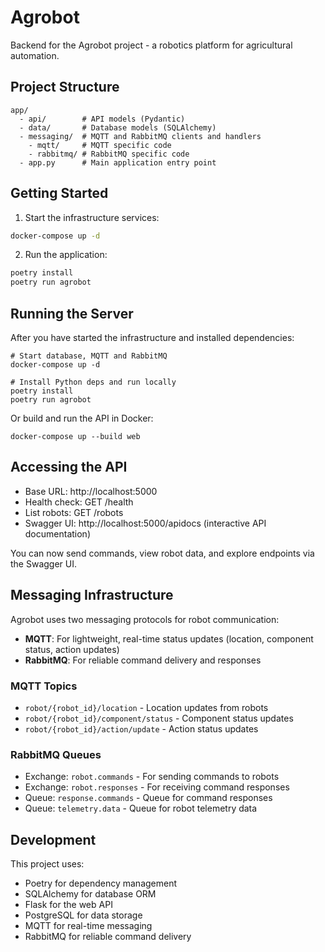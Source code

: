 # Agrobot

Backend for the Agrobot project - a robotics platform for agricultural automation.

## Project Structure

```
app/
  - api/        # API models (Pydantic)
  - data/       # Database models (SQLAlchemy)
  - messaging/  # MQTT and RabbitMQ clients and handlers
    - mqtt/     # MQTT specific code
    - rabbitmq/ # RabbitMQ specific code
  - app.py      # Main application entry point
```

## Getting Started

1. Start the infrastructure services:

```bash
docker-compose up -d
```

2. Run the application:

```bash
poetry install
poetry run agrobot
```

## Running the Server

After you have started the infrastructure and installed dependencies:

```
# Start database, MQTT and RabbitMQ
docker-compose up -d

# Install Python deps and run locally
poetry install
poetry run agrobot
```

Or build and run the API in Docker:

```
docker-compose up --build web
```

## Accessing the API

- Base URL: http://localhost:5000  
- Health check: GET  /health  
- List robots:   GET  /robots  
- Swagger UI:    http://localhost:5000/apidocs  (interactive API documentation)

You can now send commands, view robot data, and explore endpoints via the Swagger UI.

## Messaging Infrastructure

Agrobot uses two messaging protocols for robot communication:

- **MQTT**: For lightweight, real-time status updates (location, component status, action updates)
- **RabbitMQ**: For reliable command delivery and responses

### MQTT Topics

- `robot/{robot_id}/location` - Location updates from robots
- `robot/{robot_id}/component/status` - Component status updates
- `robot/{robot_id}/action/update` - Action status updates

### RabbitMQ Queues

- Exchange: `robot.commands` - For sending commands to robots
- Exchange: `robot.responses` - For receiving command responses
- Queue: `response.commands` - Queue for command responses
- Queue: `telemetry.data` - Queue for robot telemetry data

## Development

This project uses:
- Poetry for dependency management
- SQLAlchemy for database ORM
- Flask for the web API
- PostgreSQL for data storage
- MQTT for real-time messaging
- RabbitMQ for reliable command delivery
